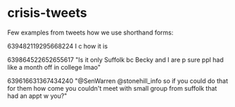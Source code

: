 # crisis-tweets

Few examples from tweets how we use shorthand forms:



639482119295668224
I c how it is

639864522652655617	"Is it only Suffolk bc Becky and I are p sure ppl had like a month off in college lmao"	


639616631367434240	"@SenWarren @stonehill_info so if you could do that for them how come you couldn't meet with small group from suffolk that had an appt w you?"

